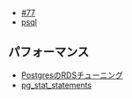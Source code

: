 - [#77](https://github.com/hdknr/scriptogr.am/issues/77)
- [psql](postgresql.psql.md)

## パフォーマンス

- [PostgresのRDSチューニング
](http://qiita.com/awakia/items/9981f37d5cbcbcd155eb)
- [pg_stat_statements](postgresql.pg_stat_statements.md)
